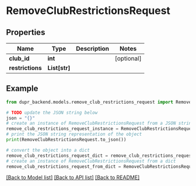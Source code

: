 # RemoveClubRestrictionsRequest


## Properties

Name | Type | Description | Notes
------------ | ------------- | ------------- | -------------
**club_id** | **int** |  | [optional] 
**restrictions** | **List[str]** |  | 

## Example

```python
from dupr_backend.models.remove_club_restrictions_request import RemoveClubRestrictionsRequest

# TODO update the JSON string below
json = "{}"
# create an instance of RemoveClubRestrictionsRequest from a JSON string
remove_club_restrictions_request_instance = RemoveClubRestrictionsRequest.from_json(json)
# print the JSON string representation of the object
print(RemoveClubRestrictionsRequest.to_json())

# convert the object into a dict
remove_club_restrictions_request_dict = remove_club_restrictions_request_instance.to_dict()
# create an instance of RemoveClubRestrictionsRequest from a dict
remove_club_restrictions_request_from_dict = RemoveClubRestrictionsRequest.from_dict(remove_club_restrictions_request_dict)
```
[[Back to Model list]](../README.md#documentation-for-models) [[Back to API list]](../README.md#documentation-for-api-endpoints) [[Back to README]](../README.md)


